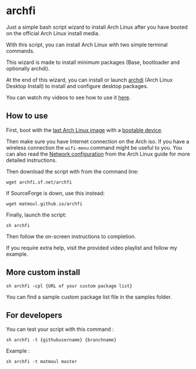 # archfi

Just a simple bash script wizard to install Arch Linux after you have booted on the official Arch Linux install media.

With this script, you can install Arch Linux with two simple terminal commands.

This wizard is made to install minimum packages (Base, bootloader and optionally archdi).

At the end of this wizard, you can install or launch [archdi](https://github.com/MatMoul/archdi) (Arch Linux Desktop Install) to install and configure desktop packages.

You can watch my videos to see how to use it [here](https://www.youtube.com/playlist?list=PLytHgIKLV1caHlCrcTSkm5OF2WSVI1_Sq).

## How to use

First, boot with the [last Arch Linux image](https://www.archlinux.org/download/) with a [bootable device](https://wiki.archlinux.org/index.php/USB_flash_installation_media).

Then make sure you have Internet connection on the Arch iso. If you have a wireless connection the `wifi-menu` command might be useful to you. You can also read the [Network configuration](https://wiki.archlinux.org/index.php/Network_configuration) from the Arch Linux guide for more detailed instructions.

Then download the script with from the command line:

    wget archfi.sf.net/archfi

If SourceForge is down, use this instead:

    wget matmoul.github.io/archfi

Finally, launch the script:

    sh archfi

Then follow the on-screen instructions to completion.

If you require extra help, visit the provided video playlist and follow my example.

## More custom install

    sh archfi -cpl {URL of your custom package list}

You can find a sample custom package list file in the samples folder.

## For developers

You can test your script with this command :

    sh archfi -t {githubusername} {branchname}

Example :

    sh archfi -t matmoul master
